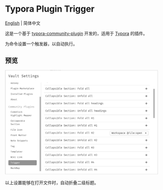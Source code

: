 # Typora Plugin Trigger

[English](https://github.com/typora-community-plugin/typora-plugin-wikilink#README.md) | 简体中文

这是一个基于 [typora-community-plugin](https://github.com/typora-community-plugin/typora-community-plugin) 开发的，适用于 [Typora](https://typora.io) 的插件。

为命令设置一个触发器，以自动执行。

## 预览

![](./docs/assets/base.jpg)

以上设置能够在打开文件时，自动折叠二级标题。
